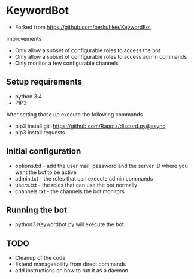 # KeywordBot
* Forked from https://github.com/berkuhlee/KeywordBot

Improvements
* Only allow a subset of configurable roles to access the bot
* Only allow a subset of configurable roles to access admin commands
* Only monitor a few configurable channels 


Setup requirements
------------------
- python 3.4
- PIP3

After setting those up execute the following commands
- pip3 install git+https://github.com/Rapptz/discord.py@async
- pip3 install requests


Initial configuration
-------------
- options.txt    - add the user mail, password and the server ID where you want the bot to be active
- admin.txt      - the roles that can execute admin commands
- users.txt      - the roles that can use the bot normally
- channels.txt   - the channels the bot monitors
 
Running the bot
---------------
- python3 Keywordbot.py will execute the bot







TODO
-----
- Cleanup of the code
- Extend manageability from direct commands
- add instructions on how to run it as a daemon
